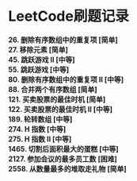 # LeetCode刷题记录
**26. 删除有序数组中的重复项 [简单]**  
**27. 移除元素 [简单]**  
**45. 跳跃游戏 II [中等]**  
**55. 跳跃游戏 [中等]**  
**80. 删除有序数组中的重复项 II [中等]**  
**88. 合并两个有序数组 [简单]**  
**121. 买卖股票的最佳时机 [简单]**  
**122. 买卖股票的最佳时机 II [中等]**  
**189. 轮转数组 [中等]**  
**274. H 指数 [中等]**  
**275. H 指数 II [中等]**  
**1465. 切割后面积最大的蛋糕 [中等]**  
**2127. 参加会议的最多员工数 [困难]**  
**2558. 从数量最多的堆取走礼物 [简单]**  
